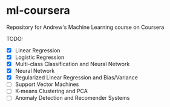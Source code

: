 # ml-coursera
Repository for Andrew's Machine Learning course on Coursera

TODO:
  - [x] Linear Regression
  - [x] Logistic Regression
  - [x] Multi-class Classification and Neural Network
  - [x] Neural Network
  - [x] Regularized Linear Regression and Bias/Variance
  - [ ] Support Vector Machines
  - [ ] K-means Clustering and PCA
  - [ ] Anomaly Detection and Recomender Systems

